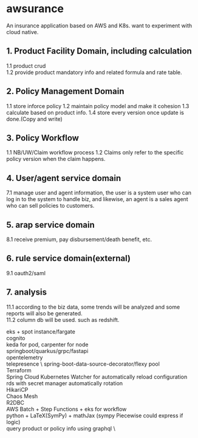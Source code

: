 # awsurance
An insurance application based on AWS and K8s. want to experiment with cloud native.


## 1. Product Facility Domain, including calculation
1.1 product crud \
1.2 provide product mandatory info and related formula and rate table.

## 2. Policy Management Domain
1.1 store inforce policy 
1.2 maintain policy model and make it cohesion
1.3 calculate based on product info.
1.4 store every version once update is done.(Copy and write)

## 3. Policy Workflow
1.1 NB/UW/Claim workflow process
1.2 Claims only refer to the specific policy version when the claim happens.
      
## 4. User/agent service domain
7.1 manage user and agent information, the user is a system user who can log in to the system to handle biz, and likewise, an agent is a sales agent who can sell policies to customers.

## 5. arap service domain
8.1 receive premium, pay disbursement/death benefit, etc.
   
## 6. rule service domain(external)
9.1 oauth2/saml

## 7. analysis
11.1 according to the biz data, some trends will be analyzed and some reports will also be generated. \
11.2 column db will be used. such as redshift.


eks + spot instance/fargate \
cognito \
keda for pod, carpenter for node \
springboot/quarkus/grpc/fastapi \
opentelemetry \
telepresence  \ 
spring-boot-data-source-decorator/flexy pool \
Terraform \
Spring Cloud Kubernetes Watcher for automatically reload configuration \
rds with secret manager automatically rotation \
HikariCP \
Chaos Mesh \
R2DBC \
AWS Batch + Step Functions + eks for workflow \
python + LaTeX(SymPy) + mathJax (sympy Piecewise could express if logic) \
query product or policy info using graphql \
